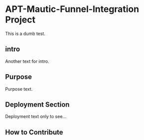 # APT-Mautic-Funnel-Integration Project

This is a dumb test.

## intro

Another text for intro.

## Purpose

Purpose text.

## Deployment Section

Deployment text only to see...

## How to Contribute